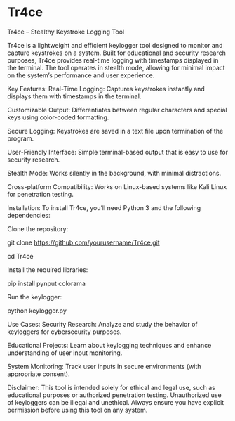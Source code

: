 # Tr4ce
Tr4ce – Stealthy Keystroke Logging Tool

Tr4ce is a lightweight and efficient keylogger tool designed to monitor and capture keystrokes on a system. Built for educational and security research purposes, Tr4ce provides real-time logging with timestamps displayed in the terminal. The tool operates in stealth mode, allowing for minimal impact on the system’s performance and user experience.

Key Features:
Real-Time Logging: Captures keystrokes instantly and displays them with timestamps in the terminal.

Customizable Output: Differentiates between regular characters and special keys using color-coded formatting.

Secure Logging: Keystrokes are saved in a text file upon termination of the program.

User-Friendly Interface: Simple terminal-based output that is easy to use for security research.

Stealth Mode: Works silently in the background, with minimal distractions.

Cross-platform Compatibility: Works on Linux-based systems like Kali Linux for penetration testing.

Installation:
To install Tr4ce, you’ll need Python 3 and the following dependencies:

Clone the repository:

git clone https://github.com/yourusername/Tr4ce.git

cd Tr4ce

Install the required libraries:

pip install pynput colorama

Run the keylogger:

python keylogger.py


Use Cases:
Security Research: Analyze and study the behavior of keyloggers for cybersecurity purposes.

Educational Projects: Learn about keylogging techniques and enhance understanding of user input monitoring.

System Monitoring: Track user inputs in secure environments (with appropriate consent).

Disclaimer:
This tool is intended solely for ethical and legal use, such as educational purposes or authorized penetration testing. Unauthorized use of keyloggers can be illegal and unethical. Always ensure you have explicit permission before using this tool on any system.
